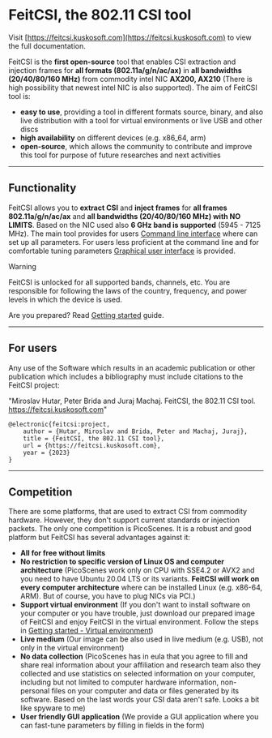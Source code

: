 # FeitCSI, the 802.11 CSI tool

Visit [https://feitcsi.kuskosoft.com](https://feitcsi.kuskosoft.com) to view the full documentation.

FeitCSI is the **first open-source** tool that enables CSI extraction and injection frames for **all formats (802.11a/g/n/ac/ax)** in **all bandwidths (20/40/80/160 MHz)** from commodity intel NIC **AX200, AX210** (There is high possibility that newest intel NIC is also supported). The aim of FeitCSI tool is:

- **easy to use**, providing a tool in different formats source, binary, and also live distribution with a tool for virtual environments or live USB and other discs
- **high availability** on different devices (e.g. x86_64, arm)
- **open-source**, which allows the community to contribute and improve this tool for purpose of future researches and next activities

---

## Functionality

FeitCSI allows you to **extract CSI** and **inject frames** for **all frames 802.11a/g/n/ac/ax** and **all bandwidths (20/40/80/160 MHz) with NO LIMITS**. Based on the NIC used also **6 GHz band is supported** (5945 - 7125 MHz). The main tool provides for users [Command line interface](https://feitcsi.kuskosoft.com/command_line_interface/) where can set up all parameters. For users less proficient at the command line and for comfortable tuning parameters [Graphical user interface](https://feitcsi.kuskosoft.com/graphical_user_interface/) is provided.

> [!WARNING]
> FeitCSI is unlocked for all supported bands, channels, etc. You are responsible for following the laws of the country, frequency, and power levels in which the device is used.

Are you prepared? Read [Getting started](https://feitcsi.kuskosoft.com/getting_started/) guide.

---

## For users

Any use of the Software which results in an academic publication or other publication which includes a bibliography must include
citations to the FeitCSI project:

"Miroslav Hutar, Peter Brida and Juraj Machaj. FeitCSI, the 802.11 CSI tool. https://feitcsi.kuskosoft.com"
  ```
  @electronic{feitcsi:project,
      author = {Hutar, Miroslav and Brida, Peter and Machaj, Juraj},
      title = {FeitCSI, the 802.11 CSI tool},
      url = {https://feitcsi.kuskosoft.com},
      year = {2023}
  }
  ```

---

## Competition
There are some platforms, that are used to extract CSI from commodity hardware. However, they don't support current standards or injection packets. The only one competition is PicoScenes. It is a robust and good platform but FeitCSI has several advantages against it:

* **All for free without limits**
* **No restriction to specific version of Linux OS and computer architecture** (PicoScenes work only on CPU with SSE4.2 or AVX2 and you need to have Ubuntu 20.04 LTS or its variants. **FeitCSI will work on every computer architecture** where can be installed Linux (e.g. x86-64, ARM). But of course, you have to plug NICs via PCI.)
* **Support virtual environment** (If you don't want to install software on your computer or you have trouble, just download our prepared image of FeitCSI and enjoy FeitCSI in the virtual environment. Follow the steps in [Getting started - Virtual environment](https://feitcsi.kuskosoft.com/getting_started/#virtual-environment))
* **Live medium** (Our image can be also used in live medium (e.g. USB), not only in the virtual environment)
* **No data collection** (PicoScenes has in eula that you agree to fill and share real information about your affiliation and research team also they collected and use statistics on selected information on your computer, including but not limited to computer hardware information, non-personal files on your computer and data or files generated by its software. Based on the last words your CSI data aren't safe. Looks a bit like spyware to me)
* **User friendly GUI application** (We provide a GUI application where you can fast-tune parameters by filling in fields in the form)